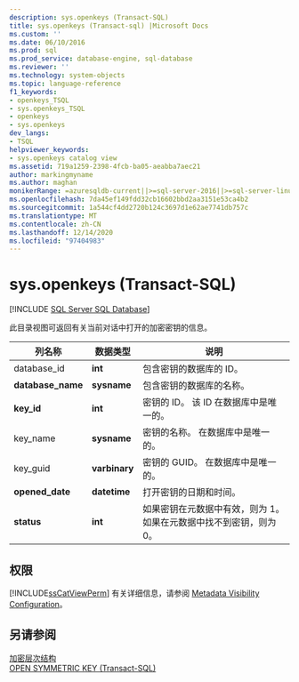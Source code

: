 ```yaml
---
description: sys.openkeys (Transact-SQL)
title: sys.openkeys (Transact-sql) |Microsoft Docs
ms.custom: ''
ms.date: 06/10/2016
ms.prod: sql
ms.prod_service: database-engine, sql-database
ms.reviewer: ''
ms.technology: system-objects
ms.topic: language-reference
f1_keywords:
- openkeys_TSQL
- sys.openkeys_TSQL
- openkeys
- sys.openkeys
dev_langs:
- TSQL
helpviewer_keywords:
- sys.openkeys catalog view
ms.assetid: 719a1259-2398-4fcb-ba05-aeabba7aec21
author: markingmyname
ms.author: maghan
monikerRange: =azuresqldb-current||>=sql-server-2016||>=sql-server-linux-2017||=azuresqldb-mi-current
ms.openlocfilehash: 7da45ef149fdd32cb16602bbd2aa3151e53ca4b2
ms.sourcegitcommit: 1a544cf4dd2720b124c3697d1e62ae7741db757c
ms.translationtype: MT
ms.contentlocale: zh-CN
ms.lasthandoff: 12/14/2020
ms.locfileid: "97404983"
---
```

# <a name="sysopenkeys-transact-sql"></a>sys.openkeys (Transact-SQL)
[!INCLUDE [SQL Server SQL Database](../../includes/applies-to-version/sql-asdb.md)]

  此目录视图可返回有关当前对话中打开的加密密钥的信息。  
  
|列名称|数据类型|说明|  
|-----------------|---------------|-----------------|  
|database_id|**int**|包含密钥的数据库的 ID。|  
|**database_name**|**sysname**|包含密钥的数据库的名称。|  
|**key_id**|**int**|密钥的 ID。 该 ID 在数据库中是唯一的。|  
|key_name|**sysname**|密钥的名称。 在数据库中是唯一的。|  
|key_guid|**varbinary**|密钥的 GUID。 在数据库中是唯一的。|  
|**opened_date**|**datetime**|打开密钥的日期和时间。|  
|**status**|**int**|如果密钥在元数据中有效，则为 1。 如果在元数据中找不到密钥，则为 0。|  
  
## <a name="permissions"></a>权限  
 [!INCLUDE[ssCatViewPerm](../../includes/sscatviewperm-md.md)] 有关详细信息，请参阅 [Metadata Visibility Configuration](../../relational-databases/security/metadata-visibility-configuration.md)。  
  
## <a name="see-also"></a>另请参阅  
 [加密层次结构](../../relational-databases/security/encryption/encryption-hierarchy.md)   
 [OPEN SYMMETRIC KEY (Transact-SQL)](../../t-sql/statements/open-symmetric-key-transact-sql.md)  
  
  
